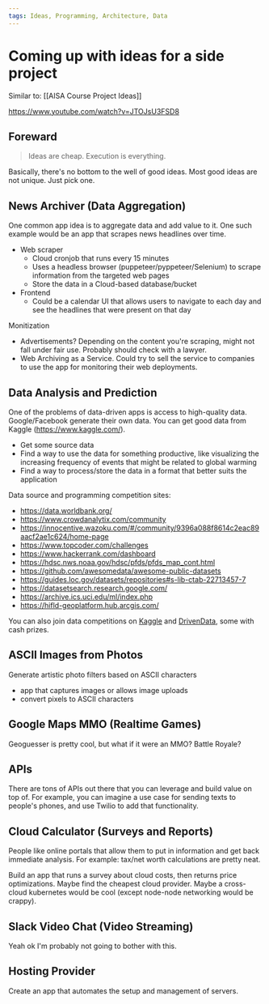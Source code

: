 ```yaml
---
tags: Ideas, Programming, Architecture, Data
---
```


# Coming up with ideas for a side project

Similar to: [[AISA Course Project Ideas]]

https://www.youtube.com/watch?v=JTOJsU3FSD8

## Foreward

> Ideas are cheap. Execution is everything.

Basically, there's no bottom to the well of good ideas. Most good ideas are not unique. Just pick one.

## News Archiver (Data Aggregation)

One common app idea is to aggregate data and add value to it. One such example would be an app that scrapes news headlines over time.

- Web scraper
  - Cloud cronjob that runs every 15 minutes
  - Uses a headless browser (puppeteer/pyppeteer/Selenium) to scrape information from the targeted web pages
  - Store the data in a Cloud-based database/bucket
- Frontend
  - Could be a calendar UI that allows users to navigate to each day and see the headlines that were present on that day


Monitization
  - Advertisements? Depending on the content you're scraping, might not fall under fair use. Probably should check with a lawyer.
  - Web Archiving as a Service. Could try to sell the service to companies to use the app for monitoring their web deployments.

## Data Analysis and Prediction

One of the problems of data-driven apps is access to high-quality data. Google/Facebook generate their own data. You can get good data from Kaggle (https://www.kaggle.com/).

- Get some source data
- Find a way to use the data for something productive, like visualizing the increasing frequency of events that might be related to global warming
- Find a way to process/store the data in a format that better suits the application

Data source and programming competition sites:

- https://data.worldbank.org/
- https://www.crowdanalytix.com/community
- https://innocentive.wazoku.com/#/community/9396a088f8614c2eac89aacf2ae1c624/home-page
- https://www.topcoder.com/challenges
- https://www.hackerrank.com/dashboard
- https://hdsc.nws.noaa.gov/hdsc/pfds/pfds_map_cont.html
- https://github.com/awesomedata/awesome-public-datasets
- https://guides.loc.gov/datasets/repositories#s-lib-ctab-22713457-7
- https://datasetsearch.research.google.com/
- https://archive.ics.uci.edu/ml/index.php
- https://hifld-geoplatform.hub.arcgis.com/

You can also join data competitions on [Kaggle](https://kaggle.com/) and [DrivenData](https://www.drivendata.org/competitions/), some with cash prizes.

## ASCII Images from Photos

Generate artistic photo filters based on ASCII characters

- app that captures images or allows image uploads
- convert pixels to ASCII characters

## Google Maps MMO (Realtime Games)

Geoguesser is pretty cool, but what if it were an MMO? Battle Royale?

## APIs

There are tons of APIs out there that you can leverage and build value on top of. For example, you can imagine a use case for sending texts to people's phones, and use Twilio to add that functionality.

## Cloud Calculator (Surveys and Reports)

People like online portals that allow them to put in information and get back immediate analysis. For example: tax/net worth calculations are pretty neat.

Build an app that runs a survey about cloud costs, then returns price optimizations. Maybe find the cheapest cloud provider. Maybe a cross-cloud kubernetes would be cool (except node-node networking would be crappy).

## Slack Video Chat (Video Streaming)

Yeah ok I'm probably not going to bother with this.

## Hosting Provider

Create an app that automates the setup and management of servers.
